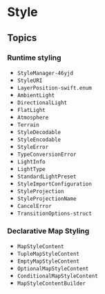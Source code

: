 # Style

## Topics

### Runtime styling

- ``StyleManager-46yjd``
- ``StyleURI``
- ``LayerPosition-swift.enum``
- ``AmbientLight``
- ``DirectionalLight``
- ``FlatLight``
- ``Atmosphere``
- ``Terrain``
- ``StyleDecodable``
- ``StyleEncodable``
- ``StyleError``
- ``TypeConversionError``
- ``LightInfo``
- ``LightType``
- ``StandardLightPreset``
- ``StyleImportConfiguration``
- ``StyleProjection``
- ``StyleProjectionName``
- ``CancelError``
- ``TransitionOptions-struct``

### Declarative Map Styling

- ``MapStyleContent``
- ``TupleMapStyleContent``
- ``EmptyMapStyleContent``
- ``OptionalMapStyleContent``
- ``ConditionalMapStyleContent``
- ``MapStyleContentBuilder``
